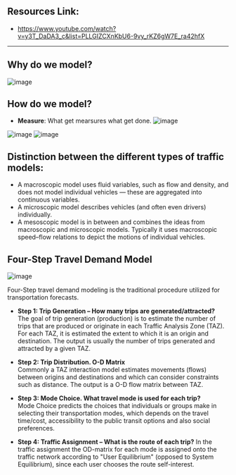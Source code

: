 ## Resources Link:
 - https://www.youtube.com/watch?v=y3T_DaDA3_c&list=PLLGIZCXnKbU6-9vy_rKZ6gW7E_ra42hfX 

_______________________________________________

## Why do we model? 
![image](https://user-images.githubusercontent.com/88390140/134061047-42bf4c32-71f5-4278-b3de-ba8556eac66c.png)

## How do we model? 
 - **Measure**: What get mearsures what get done. 
![image](https://user-images.githubusercontent.com/88390140/134061529-c93dfd86-96f2-4461-b1fb-79a65f2ad282.png)

![image](https://user-images.githubusercontent.com/88390140/134062075-93b137d2-3af3-4024-b54e-0c2be4ce337d.png) 
![image](https://user-images.githubusercontent.com/88390140/134062290-4b36e894-ca84-4f96-a39a-6c2258cfa0d1.png)


## Distinction between the different types of traffic models:
- A macroscopic model uses fluid variables, such as flow and density, and does not model individual vehicles — these are aggregated into continuous variables. 
- A microscopic model describes vehicles (and often even drivers) individually. 
- A mesoscopic model is in between and combines the ideas from macroscopic and microscopic models. Typically it uses macroscopic speed–flow relations to depict the motions of individual vehicles.

## Four-Step Travel Demand Model

![image](https://user-images.githubusercontent.com/88390140/131938249-169a7b13-877a-4f33-9580-2bc3c4351fe4.png)     

Four-Step travel demand modeling is the traditional procedure utilized for transportation forecasts.

 - **Step 1: Trip Generation – How many trips are generated/attracted?**      
The goal of trip generation (production) is to estimate the number of trips that are produced or originate in each Traffic Analysis Zone (TAZ). For each TAZ, it is estimated the extent to which it is an origin and destination. The output is usually the number of trips generated and attracted by a given TAZ. 

 - **Step 2: Trip Distribution. O-D Matrix**    
Commonly a TAZ interaction model estimates movements (flows) between origins and destinations and which can consider constraints such as distance. The output is a O-D flow matrix between TAZ.  

 - **Step 3: Mode Choice. What travel mode is used for each trip?**     
Mode Choice predicts the choices that individuals or groups make in selecting their transportation modes, which depends on the travel time/cost, accessibility to the public transit options and also social preferences.   

 - **Step 4: Traffic Assignment – What is the route of each trip?**
 In the traffic assignment the OD-matrix for each mode is assigned onto the traffic network according to "User Equilibrium" (opposed to System Equilibrium), since each user chooses the route self-interest.  

